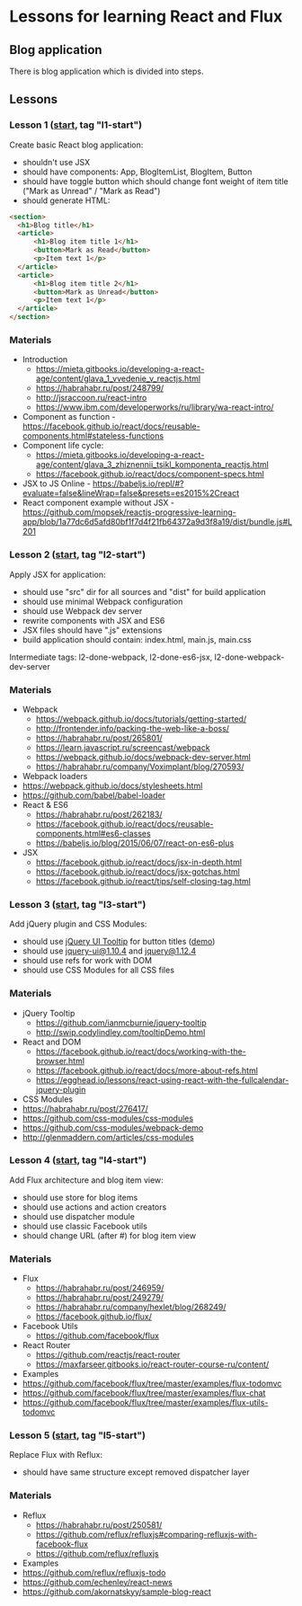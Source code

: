 # Lessons for learning React and Flux

## Blog application

There is blog application which is divided into steps.

## Lessons

### Lesson 1 ([start](https://github.com/sergey-trotsyuk/learn-react-flux/tree/l1-start), tag "l1-start")

Create basic React blog application:
 - shouldn't use JSX
 - should have components: App, BlogItemList, BlogItem, Button
 - should have toggle button which should change font weight of item title ("Mark as Unread" / "Mark as Read")
 - should generate HTML:

```html
<section>
  <h1>Blog title</h1>
  <article>
      <h1>Blog item title 1</h1>
      <button>Mark as Read</button>
      <p>Item text 1</p>
  </article>
  <article>
      <h1>Blog item title 2</h1>
      <button>Mark as Unread</button>
      <p>Item text 1</p>
  </article>
</section>
```

### Materials
 - Introduction
    - https://mieta.gitbooks.io/developing-a-react-age/content/glava_1_vvedenie_v_reactjs.html
    - https://habrahabr.ru/post/248799/
    - http://jsraccoon.ru/react-intro
    - https://www.ibm.com/developerworks/ru/library/wa-react-intro/
 - Component as function - https://facebook.github.io/react/docs/reusable-components.html#stateless-functions
 - Component life cycle:
   - https://mieta.gitbooks.io/developing-a-react-age/content/glava_3_zhiznennii_tsikl_komponenta_reactjs.html
   - https://facebook.github.io/react/docs/component-specs.html
 - JSX to JS Online - https://babeljs.io/repl/#?evaluate=false&lineWrap=false&presets=es2015%2Creact
 - React component example without JSX - https://github.com/mopsek/reactjs-progressive-learning-app/blob/1a77dc6d5afd80bf1f7d4f21fb64372a9d3f8a19/dist/bundle.js#L201

### Lesson 2 ([start](https://github.com/sergey-trotsyuk/learn-react-flux/tree/l2-start), tag "l2-start")

Apply JSX for application:
 - should use "src" dir for all sources and "dist" for build application
 - should use minimal Webpack configuration
 - should use Webpack dev server
 - rewrite components with JSX and ES6
 - JSX files should have ".js" extensions
 - build application should contain: index.html, main.js, main.css

Intermediate tags: l2-done-webpack, l2-done-es6-jsx, l2-done-webpack-dev-server

### Materials
 - Webpack
   - https://webpack.github.io/docs/tutorials/getting-started/
   - http://frontender.info/packing-the-web-like-a-boss/
   - https://habrahabr.ru/post/265801/
   - https://learn.javascript.ru/screencast/webpack
   - https://webpack.github.io/docs/webpack-dev-server.html
   - https://habrahabr.ru/company/Voximplant/blog/270593/
 - Webpack loaders
  - https://webpack.github.io/docs/stylesheets.html
  - https://github.com/babel/babel-loader
 - React & ES6
   - https://habrahabr.ru/post/262183/
   - https://facebook.github.io/react/docs/reusable-components.html#es6-classes
   - https://babeljs.io/blog/2015/06/07/react-on-es6-plus
 - JSX
   - https://facebook.github.io/react/docs/jsx-in-depth.html
   - https://facebook.github.io/react/docs/jsx-gotchas.html
   - https://facebook.github.io/react/tips/self-closing-tag.html

### Lesson 3 ([start](https://github.com/sergey-trotsyuk/learn-react-flux/tree/l3-start), tag "l3-start")

Add jQuery plugin and CSS Modules:
 - should use [jQuery UI Tooltip](https://www.npmjs.com/package/jquery-ui) for button titles ([demo](https://jqueryui.com/tooltip/))
 - should use jquery-ui@1.10.4 and jquery@1.12.4
 - should use refs for work with DOM
 - should use CSS Modules for all CSS files

### Materials
 - jQuery Tooltip
   - https://github.com/ianmcburnie/jquery-tooltip
   - http://swip.codylindley.com/tooltipDemo.html
 - React and DOM
   - https://facebook.github.io/react/docs/working-with-the-browser.html
   - https://facebook.github.io/react/docs/more-about-refs.html
   - https://egghead.io/lessons/react-using-react-with-the-fullcalendar-jquery-plugin
 - CSS Modules
  - https://habrahabr.ru/post/276417/
  - https://github.com/css-modules/css-modules
  - https://github.com/css-modules/webpack-demo
  - http://glenmaddern.com/articles/css-modules

### Lesson 4 ([start](https://github.com/sergey-trotsyuk/learn-react-flux/tree/l4-start), tag "l4-start")

Add Flux architecture and blog item view:
 - should use store for blog items
 - should use actions and action creators
 - should use dispatcher module
 - should use classic Facebook utils
 - should change URL (after #) for blog item view

### Materials
 - Flux
   - https://habrahabr.ru/post/246959/
   - https://habrahabr.ru/post/249279/
   - https://habrahabr.ru/company/hexlet/blog/268249/
   - https://facebook.github.io/flux/
 - Facebook Utils
   - https://github.com/facebook/flux
 - React Router
   - https://github.com/reactjs/react-router
   - https://maxfarseer.gitbooks.io/react-router-course-ru/content/
 - Examples
  - https://github.com/facebook/flux/tree/master/examples/flux-todomvc
  - https://github.com/facebook/flux/tree/master/examples/flux-chat
  - https://github.com/facebook/flux/tree/master/examples/flux-utils-todomvc

### Lesson 5 ([start](https://github.com/sergey-trotsyuk/learn-react-flux/tree/l5-start), tag "l5-start")

Replace Flux with Reflux:
 - should have same structure except removed dispatcher layer

### Materials
 - Reflux
   - https://habrahabr.ru/post/250581/
   - https://github.com/reflux/refluxjs#comparing-refluxjs-with-facebook-flux
   - https://github.com/reflux/refluxjs
 - Examples
  - https://github.com/reflux/refluxjs-todo
  - https://github.com/echenley/react-news
  - https://github.com/akornatskyy/sample-blog-react
